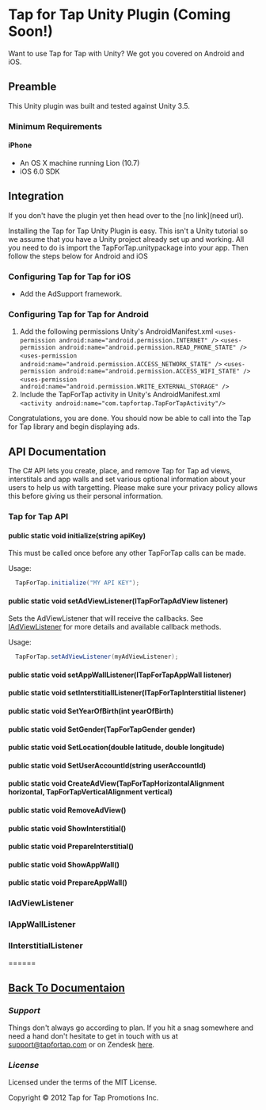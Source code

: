 # Tap for Tap Unity Plugin (Coming Soon!)

Want to use Tap for Tap with Unity? We got you covered on Android and iOS.

## Preamble
This Unity plugin was built and tested against Unity 3.5.

### Minimum Requirements
#### iPhone
  - An OS X machine running Lion (10.7)
  - iOS 6.0 SDK

## Integration
If you don't have the plugin yet then head over to the [no link](need url).

Installing the Tap for Tap Unity Plugin is easy. This isn't a Unity tutorial so we 
assume that you have a Unity project already set up and working. All you need to 
do is import the TapForTap.unitypackage into your app. Then follow the steps below
for Android and iOS

### Configuring Tap for Tap for iOS
- Add the AdSupport framework.

### Configuring Tap for Tap for Android

1. Add the following permissions Unity's AndroidManifest.xml
  `<uses-permission android:name="android.permission.INTERNET" />`
  `<uses-permission android:name="android.permission.READ_PHONE_STATE" />`
  `<uses-permission android:name="android.permission.ACCESS_NETWORK_STATE" />`
  `<uses-permission android:name="android.permission.ACCESS_WIFI_STATE" />`
  `<uses-permission android:name="android.permission.WRITE_EXTERNAL_STORAGE" />`
2. Include the TapForTap activity in Unity's AndroidManifest.xml  
  `<activity android:name="com.tapfortap.TapForTapActivity"/>`

Congratulations, you are done. You should now be able to call into the Tap for Tap library
and begin displaying ads.

## API Documentation
The C# API lets you create, place, and remove Tap for Tap ad views,
interstitals and app walls and set various optional information about your users
to help us with targetting. Please make sure your privacy policy allows this
before giving us their personal information.

### Tap for Tap API

#### public static void initialize(string apiKey)
This must be called once before any other TapForTap calls can be made.

Usage:

```cs
  TapForTap.initialize("MY API KEY");
```

#### public static void setAdViewListener(ITapForTapAdView listener)
Sets the AdViewListener that will receive the callbacks. See [IAdViewListener](#IAdViewListener)
for more details and available callback methods.

Usage:

```cs
  TapForTap.setAdViewListener(myAdViewListener);
```

#### public static void setAppWallListener(ITapForTapAppWall listener) 
#### public static void setInterstitiallListener(ITapForTapInterstitial listener) 

#### public static void SetYearOfBirth(int yearOfBirth)
#### public static void SetGender(TapForTapGender gender)
#### public static void SetLocation(double latitude, double longitude)
#### public static void SetUserAccountId(string userAccountId)

#### public static void CreateAdView(TapForTapHorizontalAlignment horizontal, TapForTapVerticalAlignment vertical)
#### public static void RemoveAdView()

#### public static void ShowInterstitial()
#### public static void PrepareInterstitial()

#### public static void ShowAppWall()
#### public static void PrepareAppWall()

### IAdViewListener

### IAppWallListener

### IInterstitialListener

======

## [Back To Documentaion](http://tapfortap.github.com/Documentation/) ##

### *Support* ###
Things don't always go according to plan. If you hit a snag somewhere and need a hand don't hesitate to get in touch with us at [support@tapfortap.com](mailto:support@tapfortap.com) or on Zendesk [here](https://tapfortap.zendesk.com/anonymous_requests/new).

### *License* ###
Licensed under the terms of the MIT License.

Copyright &copy; 2012 Tap for Tap Promotions Inc.

